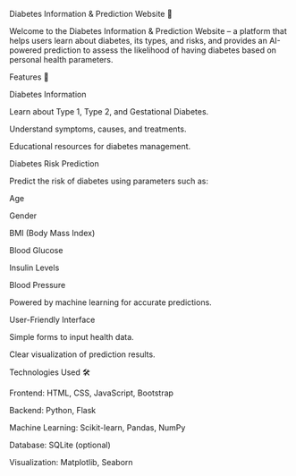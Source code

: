 Diabetes Information & Prediction Website 🌟

Welcome to the Diabetes Information & Prediction Website – a platform that helps users learn about diabetes, its types, and risks, and provides an AI-powered prediction to assess the likelihood of having diabetes based on personal health parameters.

Features 🚀

Diabetes Information

Learn about Type 1, Type 2, and Gestational Diabetes.

Understand symptoms, causes, and treatments.

Educational resources for diabetes management.

Diabetes Risk Prediction

Predict the risk of diabetes using parameters such as:

Age

Gender

BMI (Body Mass Index)

Blood Glucose

Insulin Levels

Blood Pressure

Powered by machine learning for accurate predictions.

User-Friendly Interface

Simple forms to input health data.

Clear visualization of prediction results.

Technologies Used 🛠️

Frontend: HTML, CSS, JavaScript, Bootstrap

Backend: Python, Flask

Machine Learning: Scikit-learn, Pandas, NumPy

Database: SQLite (optional)

Visualization: Matplotlib, Seaborn
